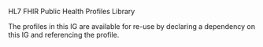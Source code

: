 HL7 FHIR Public Health Profiles Library

The profiles in this IG are available for re-use by declaring a dependency on this IG and referencing the profile.
